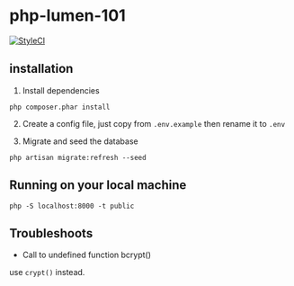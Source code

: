 # php-lumen-101

[![StyleCI](https://styleci.io/repos/104204338/shield?branch=master)](https://styleci.io/repos/104204338)

## installation

1. Install dependencies

```
php composer.phar install
```

2. Create a config file, just copy from `.env.example` then rename it to `.env`

3. Migrate and seed the database

```
php artisan migrate:refresh --seed
```

## Running on your local machine

```
php -S localhost:8000 -t public
```

## Troubleshoots

* Call to undefined function bcrypt()

use `crypt()` instead.



